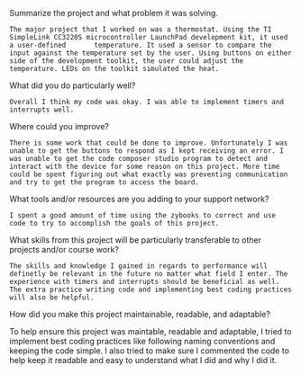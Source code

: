 Summarize the project and what problem it was solving.
    
    The major project that I worked on was a thermostat. Using the TI SimpleLink CC3220S microcontroller LaunchPad development kit, it used a user-defined       temperature. It used a sensor to compare the input against the temperature set by the user. Using buttons on either side of the development toolkit, the user could adjust the temperature. LEDs on the toolkit simulated the heat. 
    
What did you do particularly well?
    
    Overall I think my code was okay. I was able to implement timers and interrupts well. 
    
Where could you improve?
    
    There is some work that could be done to improve. Unfortunately I was unable to get the buttons to respond as I kept receiving an error. I was unable to get the code composer studio program to detect and interact with the device for some reason on this project. More time could be spent figuring out what exactly was preventing communication and try to get the program to access the board. 
    
What tools and/or resources are you adding to your support network?
    
    I spent a good amount of time using the zybooks to correct and use code to try to accomplish the goals of this project. 
    
What skills from this project will be particularly transferable to other projects and/or course work?
    
    The skills and knowledge I gained in regards to performance will definetly be relevant in the future no matter what field I enter. The experience with timers and interrupts should be beneficial as well. The extra practice writing code and implementing best coding practices will also be helpful. 
    
    
How did you make this project maintainable, readable, and adaptable?

To help ensure this project was maintable, readable and adaptable, I tried to implement best coding practices like following naming conventions and keeping the code simple. I also tried to make sure I commented the code to help keep it readable and easy to understand what I did and why I did it. 
